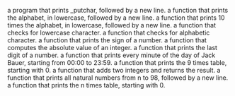 a program that prints _putchar, followed by a new line.
a function that prints the alphabet, in lowercase, followed by a new line.
a function that prints 10 times the alphabet, in lowercase, followed by a new line.
a function that checks for lowercase character.
a function that checks for alphabetic character.
a function that prints the sign of a number.
 a function that computes the absolute value of an integer.
a function that prints the last digit of a number.
a function that prints every minute of the day of Jack Bauer, starting from 00:00 to 23:59.
a function that prints the 9 times table, starting with 0.
a function that adds two integers and returns the result.
a function that prints all natural numbers from n to 98, followed by a new line.
a function that prints the n times table, starting with 0.
